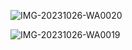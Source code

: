 ![IMG-20231026-WA0020](https://github.com/asper111c22ug111csc158/Unit-2-challenge-/assets/144979788/1050b654-143a-4926-8390-9482b0b1aba7)


![IMG-20231026-WA0019](https://github.com/asper111c22ug111csc158/Unit-2-challenge-/assets/144979788/0a13f482-263b-4fa5-9ce9-86b82fa328cc)
